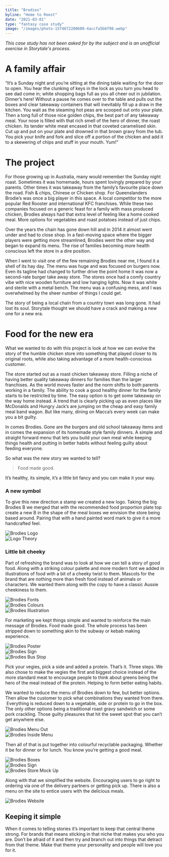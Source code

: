 ```yaml
---
title: "Brodies"
byline: "Home to Roost"
date: "2021-03-01"
type: "fantasy case study"
image: "/images/photo-1574672280600-4accfa5b6f98.webp"
---
```


*This case study has not been asked for by the subject and is an unofficial exercise in Storytale's process.*

# A family affair

“It’s a Sunday night and you’re sitting at the dining table waiting for the door to open. You hear the clunking of keys in the lock as you turn you head to see dad come in; white shopping bags full as you all cheer out in jubilation. Dinner’s here! Without a pause he comes over to the table and pulls out the boxes and clear takeaway containers that will inevitably fill up a draw in the kitchen. You wait as the steaming hot peas are scooped out onto your plate. Then a tong full of those nice golden chips, the best part of any takeaway meal. Your nose is filled with that rich smell of the hero of dinner, the roast chicken. Its tender white meat encased in that coveted caramelised skin. Cut up and put on your plate and drowned in that brown gravy from the tub. You pick your knife and fork and slice off a portion of the chicken and add it to a skewering of chips and stuff in your mouth. Yum!”

# The project

For those growing up in Australia, many would remember the Sunday night roast. Sometimes it was homemade, hours spent lovingly prepared by your parents. Other times it was takeaway from the family’s favourite place down the road. Fish & chips, Chinese or Chicken shop. For Queenslanders Brodie’s was once a big player in this space. A local competitor to the more popular Red Rooster and international KFC franchises. While these two companies focused on a generic feast for a family with mass produced chicken, Brodies always had that extra level of feeling like a home cooked meal. More options for vegetables and roast potatoes instead of just chips.

Over the years the chain has gone down hill and in 2014 it almost went under and had to close shop. In a fast-moving space where the bigger players were getting more streamlined, Brodies went the other way and began to expand its menu. The rise of families becoming more health conscious left the store in a dire position.

When I went to visit one of the few remaining Brodies near me, I found it a shell of its hay day. The menu was huge and was focused on burgers now. Even its tagline had changed to further drive the point home it was now a second-rate burger take away store. The stores once had a comfy country vibe with nice wooden furniture and low hanging lights. Now it was white and sterile with a metal bench. The menu was a confusing mess, and I was overwhelmed by the sheer number of things I could get.

The story of being a local chain from a country town was long gone. It had lost its soul. Storytale thought we should have a crack and making a new one for a new era.

# Food for the new era

What we wanted to do with this project is look at how we can evolve the story of the humble chicken store into something that played closer to its original roots, while also taking advantage of a more health-conscious customer.

The store started out as a roast chicken takeaway store. Filling a niche of having better quality takeaway dinners for families than the larger franchises. As the world moves faster and the norm shifts to both parents working in a family. The ability to cook a good healthy dinner for the family starts to be restricted by time. The easy option is to get some takeaway on the way home instead. A trend that is clearly picking up as even places like McDonalds and Hungry Jack’s are jumping on the cheap and easy family meal band wagon. But like many, dining on Macca’s every week can make you a bit guilty.

In comes Brodies. Gone are the burgers and old school takeaway items and in comes the expansion of its homemade style family dinners. A simple and straight forward menu that lets you build your own meal while keeping things health and putting in better habits without feeling guilty about feeding everyone.

So what was the new story we wanted to tell?

> Food made good.

It’s healthy, its simple, it’s a little bit fancy and you can make it your way.

### A new symbol

To give this new direction a stamp we created a new logo. Taking the big Brodies B we merged that with the recommended food proportion plate top create a new B in the shape of the meal boxes we envision the store being based around. Pairing that with a hand painted word mark to give it a more handcrafted feel.


<img src="/images/case-studies/brodies/brodies-core-logo.png" alt="Brodies Logo" title="Brodies Proposed Logo"/>
<br/>
<img src="/images/case-studies/brodies/brodies_logo-theory.png" alt="Logo Theory" title="Logo Theory"/>


### Little bit cheeky

Part of refreshing the brand was to look at how we can tell a story of good food. Along with a striking colour palette and more modern font we added in illustrations of food with a bit of a cheeky twist to them. Mascots for the brand that are nothing more than fresh food instead of animals or characters. We wanted them along with the copy to have a classic Aussie cheekiness to them.

<img src="/images/case-studies/brodies/brodies_fonts.png" alt="Brodies Fonts" title="Brodies Fonts"/>
<br/>
<img src="/images/case-studies/brodies/brodies_colours.png" alt="Brodies Colours" title="Brodies Colours"/>
<br/>
<img src="/images/case-studies/brodies/brodies_illustrations.png" alt="Brodies Illustration" title="Brodies Illustrations"/>

For marketing we kept things simple and wanted to reinforce the main message of Brodies. Food made good. The whole process has been stripped down to something akin to the subway or kebab making experience.

<img src="/images/case-studies/brodies/brodies-poster.png" alt="Brodies Poster" title="Brodies Poster"/>
<br/>
<img src="/images/case-studies/brodies/brodies-sign.png" alt="Brodies Sign" title="Brodies Sign"/>
<br/>
<img src="/images/case-studies/brodies/brodies-busstop.png" alt="Brodies Bus Stop" title="Brodies Bus Stop"/>

Pick your vegies, pick a side and added a protein. That’s it. Three steps. We also chose to make the vegies the first and biggest choice instead of the more standard meat to encourage people to think about greens being the hero of the meal instead of the protein. Helping to form better eating habits.

We wanted to reduce the menu of Brodies down to few, but better options. Then allow the customer to pick what combinations they wanted from there.  Everything is reduced down to a vegetable, side or protein to go in the box. The only other options being a traditional roast gravy sandwich or some pork crackling. Those guilty pleasures that hit the sweet spot that you can’t get anywhere else.

<img src="/images/case-studies/brodies/brodies-menu-out.png" alt="Brodies Menu Out" title="Brodies Menu Out"/>
<br/>
<img src="/images/case-studies/brodies/brodies-menu-out.png" alt="Brodies Inside Menu" title="Brodies Menu In"/>

Then all of that is put together into colourful recyclable packaging. Whether it be for dinner or for lunch. You know you’re getting a good meal.

<img src="/images/case-studies/brodies/brodies-boxes.png" alt="Brodies Boxes" title="Brodies Boxes"/>
<br/>
<img src="/images/case-studies/brodies/brodies-sign.png" alt="Brodies Sign" title="Brodies Sign"/>
<br/>
<img src="/images/case-studies/brodies/brodies-store.png" alt="Brodies Store Mock Up" title="Brodies Store Mock Up"/>

Along with that we simplified the website. Encouraging users to go right to ordering via one of the delivery partners or getting pick up. There is also a menu on the site to entice users with the delicious meals.

<img src="/images/case-studies/brodies/brodies-website.png" alt="Brodies Website" title="Brodies Website"/>

## Keeping it simple

When it comes to telling stories it’s important to keep that central theme strong. For brands that means sticking in that niche that makes you who you are. Don’t be afraid of it and then try and branch out into things that detract from that theme. Make that theme your personality and people will love you for it.
